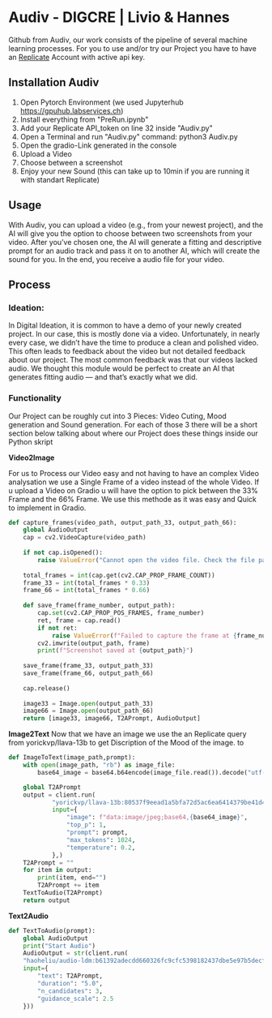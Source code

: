 # Audiv - DIGCRE | Livio & Hannes

Github from Audiv, our work consists of the pipeline of several machine learning processes. For you to use and/or try our Project you have to have an [Replicate](https://replicate.com/) Account with active api key. 

## Installation Audiv

1. Open Pytorch Environment (we used Jupyterhub https://gpuhub.labservices.ch)
2. Install everything from "PreRun.ipynb"
3. Add your Replicate API_token on line 32 inside "Audiv.py"
4. Open a Terminal and run "Audiv.py"
command: python3 Audiv.py
5. Open the gradio-Link generated in the console
6. Upload a Video
7. Choose between a screenshot
8. Enjoy your new Sound (this can take up to 10min if you are running it with standart Replicate)

## Usage

With Audiv, you can upload a video (e.g., from your newest project), and the AI will give you the option to choose between two screenshots from your video. After you’ve chosen one, the AI will generate a fitting and descriptive prompt for an audio track and pass it on to another AI, which will create the sound for you. In the end, you receive a audio file for your video.

## Process

### Ideation:

In Digital Ideation, it is common to have a demo of your newly created project. In our case, this is mostly done via a video. Unfortunately, in nearly every case, we didn’t have the time to produce a clean and polished video. This often leads to feedback about the video but not detailed feedback about our project. The most common feedback was that our videos lacked audio. We thought this module would be perfect to create an AI that generates fitting audio — and that’s exactly what we did.


### Functionality

Our Project can be roughly cut into 3 Pieces:  Video Cuting, Mood generation and Sound generation. For each of those 3 there will be a short section below talking about where our Project does these things inside our Python skript

**Video2Image**

For us to Process our Video easy and not having to have an complex Video analysation we use a Single Frame of a video instead of the whole Video. If u upload a Video on Gradio u will have the option to pick between the 33% Frame and the 66% Frame. We use this methode as it was easy and Quick to implement in Gradio.  
```python
def capture_frames(video_path, output_path_33, output_path_66):
    global AudioOutput
    cap = cv2.VideoCapture(video_path)
    
    if not cap.isOpened():
        raise ValueError("Cannot open the video file. Check the file path.")
    
    total_frames = int(cap.get(cv2.CAP_PROP_FRAME_COUNT))
    frame_33 = int(total_frames * 0.33)
    frame_66 = int(total_frames * 0.66)
    
    def save_frame(frame_number, output_path):
        cap.set(cv2.CAP_PROP_POS_FRAMES, frame_number)
        ret, frame = cap.read()
        if not ret:
            raise ValueError(f"Failed to capture the frame at {frame_number}.")
        cv2.imwrite(output_path, frame)
        print(f"Screenshot saved at {output_path}")
    
    save_frame(frame_33, output_path_33)
    save_frame(frame_66, output_path_66)
    
    cap.release()
    
    image33 = Image.open(output_path_33)
    image66 = Image.open(output_path_66)
    return [image33, image66, T2APrompt, AudioOutput]
```

**Image2Text**
Now that we have an image we use the an Replicate query from yorickvp/llava-13b to get Discription of the Mood of the image. to 
```python
def ImageToText(image_path,prompt):
    with open(image_path, "rb") as image_file:
        base64_image = base64.b64encode(image_file.read()).decode("utf-8")

    global T2APrompt
    output = client.run(
            "yorickvp/llava-13b:80537f9eead1a5bfa72d5ac6ea6414379be41d4d4f6679fd776e9535d1eb58bb",
            input={
                "image": f"data:image/jpeg;base64,{base64_image}",
                "top_p": 1,
                "prompt": prompt,
                "max_tokens": 1024,
                "temperature": 0.2,
            },)
    T2APrompt = ""
    for item in output:
        print(item, end="")
        T2APrompt += item
    TextToAudio(T2APrompt)
    return output
```
**Text2Audio**
```python
def TextToAudio(prompt):
    global AudioOutput
    print("Start Audio")
    AudioOutput = str(client.run(
    "haoheliu/audio-ldm:b61392adecdd660326fc9cfc5398182437dbe5e97b5decfb36e1a36de68b5b95",
    input={
        "text": T2APrompt,
        "duration": "5.0",
        "n_candidates": 3,
        "guidance_scale": 2.5
    }))
```
